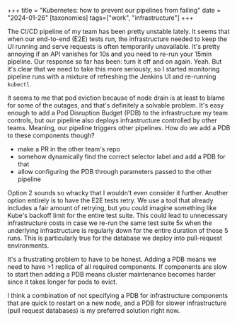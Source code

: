 +++
title = "Kubernetes: how to prevent our pipelines from failing"
date = "2024-01-26"
[taxonomies]
tags=["work", "infrastructure"]
+++

The CI/CD pipeline of my team has been pretty unstable lately. It seems that when our end-to-end (E2E) tests run, the infrastructure needed to keep the UI running and serve requests is often temporarily unavailable. It's pretty annoying if an API vanishes for 10s and you need to re-run your 15min pipeline. Our response so far has been: turn it off and on again. Yeah. But it's clear that we need to take this more seriously, so I started monitoring pipeline runs with a mixture of refreshing the Jenkins UI and re-running `kubectl`.

It seems to me that pod eviction because of node drain is at least to blame for some of the outages, and that's definitely a solvable problem. It's easy enough to add a Pod Disruption Budget (PDB) to the infrastructure my team controls, but our pipeline also deploys infrastructure controlled by other teams. Meaning, our pipeline triggers other pipelines. How do we add a PDB to these components though?

- make a PR in the other team's repo
- somehow dynamically find the correct selector label and add a PDB for that
- allow configuring the PDB through parameters passed to the other pipeline

Option 2 sounds so whacky that I wouldn't even consider it further. Another option entirely is to have the E2E tests retry. We use a tool that already includes a fair amount of retrying, but you could imagine something like Kube's backoff limit for the entire test suite. This could lead to unnecessary infrastructure costs in case we re-run the same test suite 5x when the underlying infrastructure is regularly down for the entire duration of those 5 runs. This is particularly true for the database we deploy into pull-request environments.

It's a frustrating problem to have to be honest. Adding a PDB means we need to have >1 replica of all required components. If components are slow to start then adding a PDB means cluster maintenance becomes harder since it takes longer for pods to evict.

I think a combination of not specifying a PDB for infrastructure components that are quick to restart on a new node, and a PDB for slower infrastructure (pull request databases) is my preferred solution right now.

